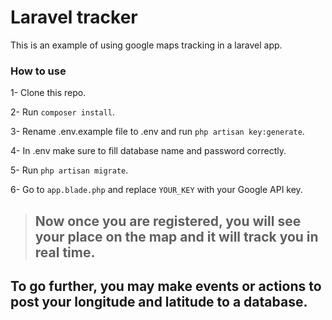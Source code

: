 # Laravel tracker

This is an example of using google maps tracking in a laravel app.

### How to use

1- Clone this repo.

2- Run `composer install`.

3- Rename .env.example file to .env and run `php artisan key:generate`.

4- In .env make sure to fill database name and password correctly.

5- Run `php artisan migrate`.

6- Go to `app.blade.php` and replace `YOUR_KEY` with your Google API key.

> ## Now once you are registered, you will see your place on the map and it will track you in real time.

## To go further, you may make events or actions to post your longitude and latitude to a database.
